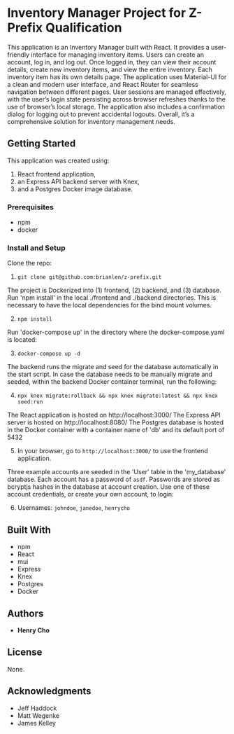 # Inventory Manager Project for Z-Prefix Qualification

This application is an Inventory Manager built with React. It provides a user-friendly interface for managing inventory items. Users can create an account, log in, and log out. Once logged in, they can view their account details, create new inventory items, and view the entire inventory. Each inventory item has its own details page. The application uses Material-UI for a clean and modern user interface, and React Router for seamless navigation between different pages. User sessions are managed effectively, with the user’s login state persisting across browser refreshes thanks to the use of browser’s local storage. The application also includes a confirmation dialog for logging out to prevent accidental logouts. Overall, it’s a comprehensive solution for inventory management needs.

## Getting Started

This application was created using:

1. React frontend application, 
2. an Express API backend server with Knex,  
3. and a Postgres Docker image database.

### Prerequisites

* npm
* docker


### Install and Setup

Clone the repo:

1. `git clone git@github.com:brianlen/z-prefix.git`

The project is Dockerized into (1) frontend, (2) backend, and (3) database. Run 'npm install' in the local ./frontend and ./backend directories. This is necessary to have the local dependencies for the bind mount volumes.

2.  `npm install`

Run 'docker-compose up' in the directory where the docker-compose.yaml is located:

3. `docker-compose up -d`

The backend runs the migrate and seed for the database automatically in the start script. In case the database needs to be manually migrate and seeded, within the backend Docker container terminal, run the following:

4. `npx knex migrate:rollback && npx knex migrate:latest && npx knex seed:run`

The React application is hosted on http://localhost:3000/
The Express API server is hosted on http://localhost:8080/
The Postgres database is hosted in the Docker container with a container name of 'db' and its default port of 5432

5. In your browser, go to `http://localhost:3000/` to use the frontend application.

Three example accounts are seeded in the 'User' table in the 'my_database' database. Each account has a password of `asdf`. Passwords are stored as bcryptjs hashes in the database at account creation. Use one of these account credentials, or create your own account, to login:

6. Usernames: `johndoe`, `janedoe`, `henrycho`


## Built With

* npm
* React
* mui
* Express
* Knex
* Postgres
* Docker

## Authors

* **Henry Cho**

## License

None.

## Acknowledgments

* Jeff Haddock
* Matt Wegenke
* James Kelley
